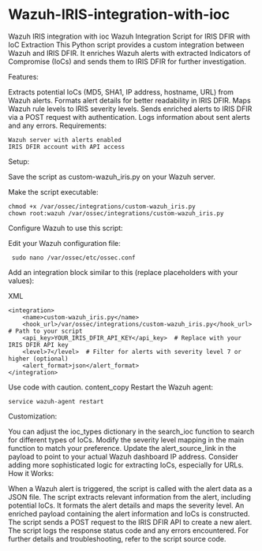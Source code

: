 # Wazuh-IRIS-integration-with-ioc
Wazuh IRIS integration with ioc
Wazuh Integration Script for IRIS DFIR with IoC Extraction
This Python script provides a custom integration between Wazuh and IRIS DFIR. It enriches Wazuh alerts with extracted Indicators of Compromise (IoCs) and sends them to IRIS DFIR for further investigation.

Features:

Extracts potential IoCs (MD5, SHA1, IP address, hostname, URL) from Wazuh alerts.
Formats alert details for better readability in IRIS DFIR.
Maps Wazuh rule levels to IRIS severity levels.
Sends enriched alerts to IRIS DFIR via a POST request with authentication.
Logs information about sent alerts and any errors.
Requirements:
```
Wazuh server with alerts enabled
IRIS DFIR account with API access

```
Setup:

Save the script as custom-wazuh_iris.py on your Wazuh server.

Make the script executable:
 ```
chmod +x /var/ossec/integrations/custom-wazuh_iris.py
chown root:wazuh /var/ossec/integrations/custom-wazuh_iris.py

```

Configure Wazuh to use this script:

Edit your Wazuh configuration file:
```
 sudo nano /var/ossec/etc/ossec.conf

 ```

Add an integration block similar to this (replace placeholders with your values):

XML
```
<integration>
    <name>custom-wazuh_iris.py</name>
    <hook_url>/var/ossec/integrations/custom-wazuh_iris.py</hook_url>  # Path to your script
    <api_key>YOUR_IRIS_DFIR_API_KEY</api_key>  # Replace with your IRIS DFIR API key
    <level>7</level>  # Filter for alerts with severity level 7 or higher (optional)
    <alert_format>json</alert_format>
</integration>

```
Use code with caution.
content_copy
Restart the Wazuh agent:
```
service wazuh-agent restart

```

Customization:

You can adjust the ioc_types dictionary in the search_ioc function to search for different types of IoCs.
Modify the severity level mapping in the main function to match your preference.
Update the alert_source_link in the payload to point to your actual Wazuh dashboard IP address.
Consider adding more sophisticated logic for extracting IoCs, especially for URLs.
How it Works:

When a Wazuh alert is triggered, the script is called with the alert data as a JSON file.
The script extracts relevant information from the alert, including potential IoCs.
It formats the alert details and maps the severity level.
An enriched payload containing the alert information and IoCs is constructed.
The script sends a POST request to the IRIS DFIR API to create a new alert.
The script logs the response status code and any errors encountered.
For further details and troubleshooting, refer to the script source code.
